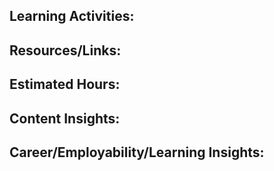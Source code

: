 ## Learning Activities:

## Resources/Links:

## Estimated Hours:

## Content Insights:

## Career/Employability/Learning Insights:
